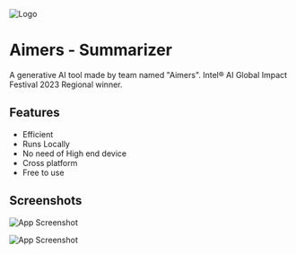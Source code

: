 ![Logo](https://lh3.googleusercontent.com/pw/ABLVV87R4xyFNEvg1PSf15vRFEM0pjoAC0YCy_UHLMriz_GNtySbUoz7v97gmqP_n24iCLNd81LcC_a34t1alurTfz5Nu1R_Uh4UDWF24i_-G5HHIJwhWio0j8W6w-3cHB2ZQjXEa9EIsN0UuFWXDQG74YQef612hycs344QjKEcJVYTRvCYjW4nVIoXej7pQiJ568cONa3BHL49qQS3JOX4naGvAwyQKnVSudy-dpFuT0moIMKUj5FOr6XlZKo_LjtQNpbXuMzo4WEYXRwBev91wLsX8L7hp4htkMama0hwMXt1Ed6tcUHtuAjXDDnQtAwLct6h4lHnk3yFVyXZuv9f-oZMLYH-PX6U1gmvpak9lefut9aqmUNQgwcvv16vjhdoFiLxLMZWEh_DHLLhLjcMkrYgiTfH5Bfiud3HZsJzNlNr14Mts-PCv6_YqzhcVedIyl8sf7b13P0ffq5uhIAdZAldLCQknNNf466jPk9IAo2_RWcL0InejJXKEMQNl7uGe5qjOc_5DDaNGoElUtWGd4u3PyuJeuSaaDJtkgp3ktg4SIUB8gSBbgYXRfdhRQs1tItmplMHtQRHgOIhJ38w9sZQ-U4AmPsovsX2_VH4MTyA45fXgwa7oeOjRMzZPFKuyGeTT3dU_GfNdD-DetfENqtB5kCdm6B8X2m8UW4FrihmjrQ6gZkAKo-cr45OBaD-zwWwPKfuILwi_fA_6NdIgFiKyh0-6Wtg6edIoBubOUpqDJaLOsVJlL-prXMSPdcGguapDZ5TIiWacMTbxrtCa0UM5Z7vvD2J_izuP8w3_5jt8RRoEZM9W_08SEnBPVHzIgbzJzyrrpzlfGkjPimH9N6TTDApOz6H1og8Ef_IdpRLqUHiKykRoPOpIl5Gq_l0cdDQ79P5X01Gpm_5Y9mKKOOgNmFZjGzIDzKIsz6faD2t3bknh312BGWimIPuJqgnavwzCcAqtkV4bvAgkUAbgOG-aMRz_NzjnWUlwne6p6MS5qcK-5nz_m1jfg05GhyJFtMwS0mY_cjdRmiDYIpq2Uhv6JxNhLk54ghaiTkoxmqntEzcKNgTZMNE8lp9eXKNkeynKBhiGtnYpueN05iS2XfSDQ=w257-h256-s-no-gm?authuser=6)
# Aimers - Summarizer

A generative AI tool made by team named "Aimers".
Intel® AI Global Impact Festival 2023 Regional winner.
## Features

- Efficient
- Runs Locally
- No need of High end device
- Cross platform
- Free to use
## Screenshots

![App Screenshot](https://lh3.googleusercontent.com/pw/ABLVV84kwp5yrpp7iP_Am1vghUFEhXTkFXtbB1owcXJ-w8X666v4XryVoXKid5g1dIstnXxr_sVSaeku1Y7D9rzsOQHprhlBAIBIp31-B8DLmNiAN0VLRIyqvfMs1EV8xmq48fx7OANs5H2oO1KMelJEeK0M=w1199-h679-s-no-gm?authuser=0)

![App Screenshot](https://lh3.googleusercontent.com/pw/ABLVV87Kjywzo27xv5CLlQ-2lGRn4iBqS4C6Y2rkoV0ksaD_IpaisSkeLcfDTgYMFjfZwkoOCnJT7r6IUG_mpT5tCFyT9I_yRB5Cs-83lz1J9528ryCBB0_kosr8wLOc9bTUoV-HNTrbprpG8gOlvejfR95a=w1200-h681-s-no-gm?authuser=0)
